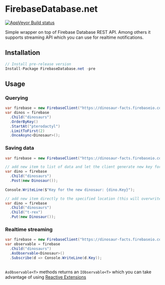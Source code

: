 # FirebaseDatabase.net
[![AppVeyor Build status](https://ci.appveyor.com/api/projects/status/ep8xw22cexktghba?svg=true)](bezysoftware/firebase-database-dotnet)

Simple wrapper on top of Firebase Database REST API. Among others it supports streaming API which you can use for realtime notifications.

## Installation
```csharp
// Install pre-release version
Install-Package FirebaseDatabase.net -pre
```

## Usage

### Querying

```csharp
var firebase = new FirebaseClient("https://dinosaur-facts.firebaseio.com/");
var dinos = firebase
  .Child("dinosaurs")
  .OrderByKey()
  .StartAt("pterodactyl")
  .LimitToFirst(2)
  .OnceAsync<Dinosaur>();
```

### Saving data

```csharp
var firebase = new FirebaseClient("https://dinosaur-facts.firebaseio.com/");

// add new item to list of data and let the client generate new key for you (done offline)
var dino = firebase
  .Child("dinosaurs")
  .Post(new Dinosaur());
  
Console.WriteLine($"Key for the new dinosaur: {dino.Key}");  

// add new item directly to the specified location (this will overwrite whatever data already exists at that location)
var dino = firebase
  .Child("dinosaurs")
  .Child("t-rex")
  .Put(new Dinosaur());

```

### Realtime streaming

```csharp
var firebase = new FirebaseClient("https://dinosaur-facts.firebaseio.com/");
var observable = firebase
  .Child("dinosaurs")
  .AsObservable<Dinosaur>()
  .Subscribe(d => Console.WriteLine(d.Key));
  
```

```AsObservable<T>``` methods returns an ```IObservable<T>``` which you can take advantage of using [Reactive Extensions](https://github.com/Reactive-Extensions/Rx.NET)
